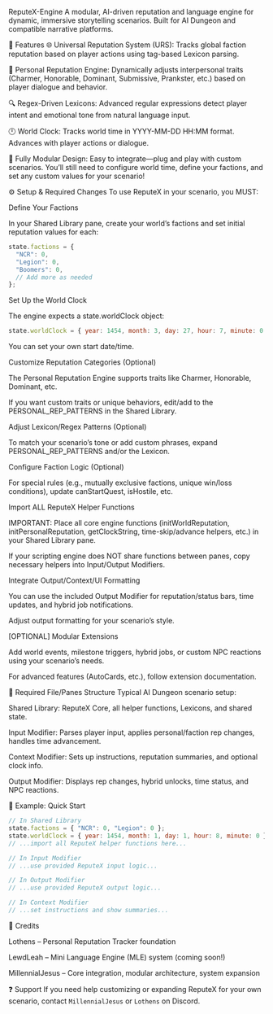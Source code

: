 ReputeX-Engine
A modular, AI-driven reputation and language engine for dynamic, immersive storytelling scenarios. Built for AI Dungeon and compatible narrative platforms.

🚀 Features
🌐 Universal Reputation System (URS):
Tracks global faction reputation based on player actions using tag-based Lexicon parsing.

🧍 Personal Reputation Engine:
Dynamically adjusts interpersonal traits (Charmer, Honorable, Dominant, Submissive, Prankster, etc.) based on player dialogue and behavior.

🔍 Regex-Driven Lexicons:
Advanced regular expressions detect player intent and emotional tone from natural language input.

🕛 World Clock:
Tracks world time in YYYY-MM-DD HH:MM format. Advances with player actions or dialogue.

🧩 Fully Modular Design:
Easy to integrate—plug and play with custom scenarios.
You’ll still need to configure world time, define your factions, and set any custom values for your scenario!

⚙️ Setup & Required Changes
To use ReputeX in your scenario, you MUST:

Define Your Factions

In your Shared Library pane, create your world’s factions and set initial reputation values for each:
``` js
state.factions = {
  "NCR": 0,
  "Legion": 0,
  "Boomers": 0,
  // Add more as needed
};
```
Set Up the World Clock

The engine expects a state.worldClock object:
``` js
state.worldClock = { year: 1454, month: 3, day: 27, hour: 7, minute: 0 };
```
You can set your own start date/time.

Customize Reputation Categories (Optional)

The Personal Reputation Engine supports traits like Charmer, Honorable, Dominant, etc.

If you want custom traits or unique behaviors, edit/add to the PERSONAL_REP_PATTERNS in the Shared Library.

Adjust Lexicon/Regex Patterns (Optional)

To match your scenario’s tone or add custom phrases, expand PERSONAL_REP_PATTERNS and/or the Lexicon.

Configure Faction Logic (Optional)

For special rules (e.g., mutually exclusive factions, unique win/loss conditions), update canStartQuest, isHostile, etc.

Import ALL ReputeX Helper Functions

IMPORTANT:
Place all core engine functions (initWorldReputation, initPersonalReputation, getClockString, time-skip/advance helpers, etc.) in your Shared Library pane.

If your scripting engine does NOT share functions between panes, copy necessary helpers into Input/Output Modifiers.

Integrate Output/Context/UI Formatting

You can use the included Output Modifier for reputation/status bars, time updates, and hybrid job notifications.

Adjust output formatting for your scenario’s style.

[OPTIONAL] Modular Extensions

Add world events, milestone triggers, hybrid jobs, or custom NPC reactions using your scenario’s needs.

For advanced features (AutoCards, etc.), follow extension documentation.

🔄 Required File/Panes Structure
Typical AI Dungeon scenario setup:

Shared Library:
ReputeX Core, all helper functions, Lexicons, and shared state.

Input Modifier:
Parses player input, applies personal/faction rep changes, handles time advancement.

Context Modifier:
Sets up instructions, reputation summaries, and optional clock info.

Output Modifier:
Displays rep changes, hybrid unlocks, time status, and NPC reactions.

🧩 Example: Quick Start
``` js
// In Shared Library
state.factions = { "NCR": 0, "Legion": 0 };
state.worldClock = { year: 1454, month: 1, day: 1, hour: 8, minute: 0 };
// ...import all ReputeX helper functions here...

// In Input Modifier
// ...use provided ReputeX input logic...

// In Output Modifier
// ...use provided ReputeX output logic...

// In Context Modifier
// ...set instructions and show summaries...
```
🙌 Credits

Lothens – Personal Reputation Tracker foundation

LewdLeah – Mini Language Engine (MLE) system (coming soon!)

MillennialJesus – Core integration, modular architecture, system expansion

❓ Support
If you need help customizing or expanding ReputeX for your own scenario, contact `MillennialJesus` or `Lothens` on Discord.



